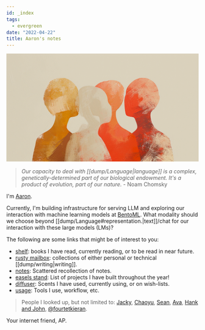 ```yaml
---
id: _index
tags:
  - evergreen
date: "2022-04-22"
title: Aaron's notes
---
```


<p><a href="https://www.youtube.com/watch?v=dQw4w9WgXcQ&ab_channel=RickAstley"><img src="./blob.png" class="blob"></a></p>

> _Our capacity to deal with [[dump/Language|language]] is a complex, genetically-determined part of our biological endowment. It's a product of evolution, part of our nature._ - Noam Chomsky

I'm [Aaron](https://www.youtube.com/watch?v=y6rZfpSL1RQ&ab_channel=SoylentJakob).

Currently, I'm building infrastructure for serving LLM and exploring
our interaction with machine learning models at [BentoML](https://bentoml.com/).
What modality should we choose beyond [[dump/Language#representation.|text]]/chat for our interaction with these large models (LMs)?

The following are some links that might be of interest to you:

- [shelf](/books): books I have read, currently reading, or to be read in near future.
- [rusty mailbox](/posts/): collections of either personal or technical [[dump/writing|writing]].
- [notes](/dump): Scattered recollection of notes.
- [easels stand](/dump/projects): List of projects I have built throughout the year!
- [diffuser](/dump/Scents): Scents I have used, currently using, or on wish-lists.
- [usage](/uses): Tools I use, workflow, etc.

> People I looked up, but not limited to: [Jacky](https://jzhao.xyz/), [Chaoyu](https://twitter.com/chaoyu_), [Sean](https://www.linkedin.com/in/ssheng/), [Ava](https://www.avabear.xyz/), [Hank and John](https://www.youtube.com/@vlogbrothers), [@fourtetkieran](https://www.fourtet.net/).


Your internet friend, AP.
